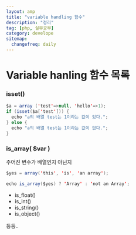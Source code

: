 ```yaml
---
layout: amp
title: "variable handling 함수"
description: "정리"
tag: [php, 실무공부]
category: develope
sitemap:
  changefreq: daily
---
```

# Variable hanling 함수 목록


### isset()
```java
$a = array ('test'=>null, 'hello'=>1);
if (isset($a['test'])) {
  echo "a의 배열 test는 1이라는 값이 있다.";
} else {
  echo "a의 배열 test는 1이라는 값이 없다.";
}
```

### is_array( $var )
주어진 변수가 배열인지 아닌지

```java
$yes = array('this', 'is', 'an array');

echo is_array($yes) ? 'Array' : 'not an Array';
```

* is_float()
* is_int()
* is_string()
* is_object()

등등..

